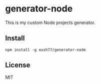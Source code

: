 # generator-node

This is my custom Node projects generator.

## Install

```
npm install -g eush77/generator-node
```

## License

MIT
